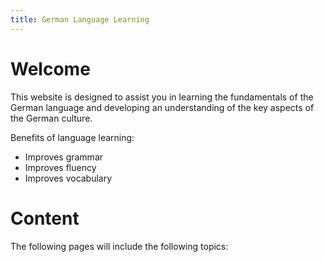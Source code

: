 ```yaml
---
title: German Language Learning
---
```


<h1>Welcome</h1>
<p> This website is designed to assist you in learning the fundamentals of the German language and developing an understanding of the key aspects of the German culture.
</p>

<p>Benefits of language learning:</p>
<ul>
<li>Improves grammar</li>
<li>Improves fluency</li>
<li>Improves vocabulary&nbsp;</li>
</ul>

<h1>Content</h1>
<p> The following pages will include the following topics:
  </p>
